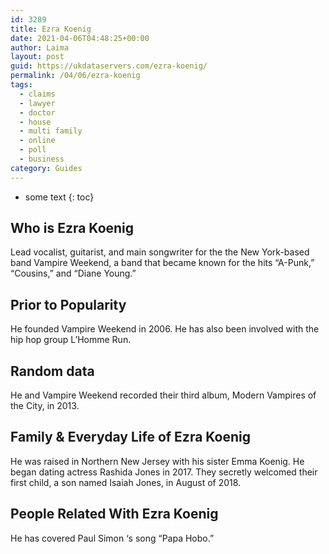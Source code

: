 ```yaml
---
id: 3289
title: Ezra Koenig
date: 2021-04-06T04:48:25+00:00
author: Laima
layout: post
guid: https://ukdataservers.com/ezra-koenig/
permalink: /04/06/ezra-koenig
tags:
  - claims
  - lawyer
  - doctor
  - house
  - multi family
  - online
  - poll
  - business
category: Guides
---
```


* some text
{: toc}


## Who is Ezra Koenig
                  
                  
                  
Lead vocalist, guitarist, and main songwriter for the the New York-based band Vampire Weekend, a band that became known for the hits &#8220;A-Punk,&#8221; &#8220;Cousins,&#8221; and &#8220;Diane Young.&#8221;
                  
              
            
              
            
                
                
                
## Prior to Popularity
                  
                  
                  
He founded Vampire Weekend in 2006. He has also been involved with the hip hop group L&#8217;Homme Run.
                  
              
            
              
            
                
                
                
## Random data
                  
                  
                  
He and Vampire Weekend recorded their third album, Modern Vampires of the City, in 2013.
                  
              
            
              
            
                
                
                
## Family & Everyday Life of Ezra Koenig
                  
                  
                  
He was raised in Northern New Jersey with his sister Emma Koenig. He began dating actress Rashida Jones in 2017. They secretly welcomed their first child, a son named Isaiah Jones, in August of 2018. 
                  
              
            
              
            
                
                
                
## People Related With Ezra Koenig
                  
                  
                  
He has covered Paul Simon &#8216;s song &#8220;Papa Hobo.&#8221;
                  
              
            
              
            
                
              
            
              
              
            
            
              
            
          
          
          